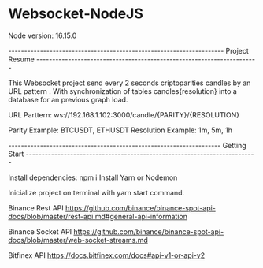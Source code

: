 # Websocket-NodeJS
Node version: 16.15.0

-------------------------------------------------------------------- Project Resume ----------------------------------------------------------------------

  This Websocket project send every 2 seconds criptoparities candles by an URL pattern . With synchronization of tables candles{resolution} into a database for an previous graph load.

URL Parttern: ws://192.168.1.102:3000/candle/{PARITY}/{RESOLUTION}

Parity Example: BTCUSDT, ETHUSDT
Resolution Example: 1m, 5m, 1h

------------------------------------------------------------------- Getting Start -------------------------------------------------------------------------

Install dependencies: npm i
Install Yarn or Nodemon

Inicialize project on terminal with yarn start command.

Binance Rest API
https://github.com/binance/binance-spot-api-docs/blob/master/rest-api.md#general-api-information

Binance Socket API
https://github.com/binance/binance-spot-api-docs/blob/master/web-socket-streams.md

Bitfinex API
https://docs.bitfinex.com/docs#api-v1-or-api-v2
